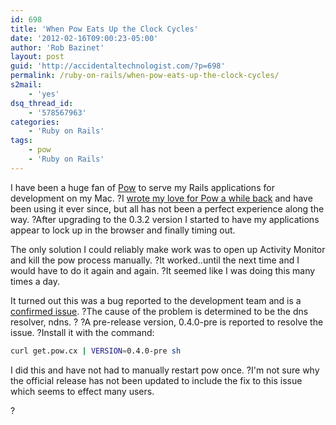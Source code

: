 ```yaml
---
id: 698
title: 'When Pow Eats Up the Clock Cycles'
date: '2012-02-16T09:00:23-05:00'
author: 'Rob Bazinet'
layout: post
guid: 'http://accidentaltechnologist.com/?p=698'
permalink: /ruby-on-rails/when-pow-eats-up-the-clock-cycles/
s2mail:
    - 'yes'
dsq_thread_id:
    - '578567963'
categories:
    - 'Ruby on Rails'
tags:
    - pow
    - 'Ruby on Rails'
---
```


I have been a huge fan of [Pow](http://pow.cx/) to serve my Rails applications for development on my Mac. ?I [wrote my love for Pow a while back](http://accidentaltechnologist.com/ruby-on-rails/the-simplicity-that-is-pow/) and have been using it ever since, but all has not been a perfect experience along the way. ?After upgrading to the 0.3.2 version I started to have my applications appear to lock up in the browser and finally timing out.

The only solution I could reliably make work was to open up Activity Monitor and kill the pow process manually. ?It worked..until the next time and I would have to do it again and again. ?It seemed like I was doing this many times a day.

It turned out this was a bug reported to the development team and is a [confirmed issue](https://github.com/37signals/pow/issues/99). ?The cause of the problem is determined to be the dns resolver, ndns. ? ?A pre-release version, 0.4.0-pre is reported to resolve the issue. ?Install it with the command:

```bash
curl get.pow.cx | VERSION=0.4.0-pre sh
```

I did this and have not had to manually restart pow once. ?I'm not sure why the official release has not been updated to include the fix to this issue which seems to effect many users.

?